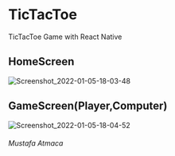 # TicTacToe
TicTacToe Game with React Native

## HomeScreen
![Screenshot_2022-01-05-18-03-48](https://user-images.githubusercontent.com/58891564/149639096-df9f525c-50c3-4aa6-9899-a0017ccd5ebe.png)

## GameScreen(Player,Computer)
![Screenshot_2022-01-05-18-04-52](https://user-images.githubusercontent.com/58891564/149639123-cc0b3dac-0ec7-4d1e-b668-6e7bf9e4b02b.png)

###### Mustafa Atmaca
